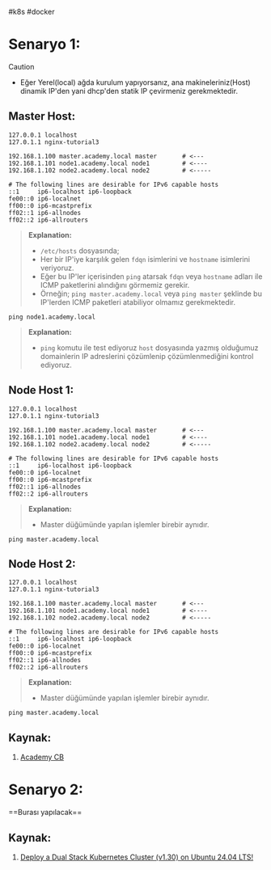  #k8s #docker 
# Senaryo 1:


> [!CAUTION]
> + Eğer Yerel(local) ağda kurulum yapıyorsanız, ana makineleriniz(Host) dinamik IP'den yani dhcp'den statik IP çevirmeniz gerekmektedir.

## Master Host:

```dns
127.0.0.1 localhost
127.0.1.1 nginx-tutorial3

192.168.1.100 master.academy.local master       # <---
192.168.1.101 node1.academy.local node1         # <----
192.168.1.102 node2.academy.local node2         # <-----

# The following lines are desirable for IPv6 capable hosts
::1     ip6-localhost ip6-loopback
fe00::0 ip6-localnet
ff00::0 ip6-mcastprefix
ff02::1 ip6-allnodes
ff02::2 ip6-allrouters
```
> **Explanation:**
> + `/etc/hosts` dosyasında;
> + Her bir IP'iye karşılık gelen `fdqn` isimlerini ve `hostname` isimlerini veriyoruz. 
> + Eğer bu IP'ler içerisinden `ping` atarsak `fdqn` veya `hostname` adları ile ICMP paketlerini alındığını görmemiz gerekir.
> + Örneğin; `ping master.academy.local` veya `ping master` şeklinde bu IP'lerden ICMP paketleri atabiliyor olmamız gerekmektedir. 

```shell
ping node1.academy.local
```
> **Explanation:**
> + `ping` komutu ile test ediyoruz `host` dosyasında yazmış olduğumuz domainlerin IP adreslerini çözümlenip çözümlenmediğini kontrol ediyoruz.
## Node Host 1:

```dns
127.0.0.1 localhost
127.0.1.1 nginx-tutorial3

192.168.1.100 master.academy.local master       # <---
192.168.1.101 node1.academy.local node1         # <----
192.168.1.102 node2.academy.local node2         # <-----

# The following lines are desirable for IPv6 capable hosts
::1     ip6-localhost ip6-loopback
fe00::0 ip6-localnet
ff00::0 ip6-mcastprefix
ff02::1 ip6-allnodes
ff02::2 ip6-allrouters
```
> **Explanation:**
> + Master düğümünde yapılan işlemler birebir aynıdır.

```shell
ping master.academy.local
```
## Node Host 2:

```dns
127.0.0.1 localhost
127.0.1.1 nginx-tutorial3

192.168.1.100 master.academy.local master       # <---
192.168.1.101 node1.academy.local node1         # <----
192.168.1.102 node2.academy.local node2         # <-----

# The following lines are desirable for IPv6 capable hosts
::1     ip6-localhost ip6-loopback
fe00::0 ip6-localnet
ff00::0 ip6-mcastprefix
ff02::1 ip6-allnodes
ff02::2 ip6-allrouters
```
> **Explanation:**
> + Master düğümünde yapılan işlemler birebir aynıdır.

```shell
ping master.academy.local
```

## Kaynak:
1. [Academy CB](https://www.youtube.com/watch?v=ZuwroGhhPc4&list=PL_WRo6uz2NWWfuLNIw24YxnPO2e6dD6sP&index=2)

# Senaryo 2:

==Burası yapılacak==

## Kaynak:
1. [Deploy a Dual Stack Kubernetes Cluster (v1.30) on Ubuntu 24.04 LTS!](https://www.youtube.com/watch?v=96mqy5iCjoA)